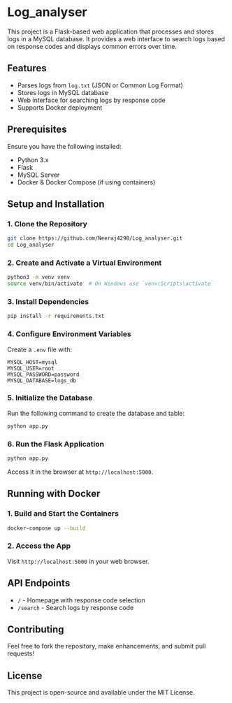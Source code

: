 # Log_analyser

This project is a Flask-based web application that processes and stores logs in a MySQL database. It provides a web interface to search logs based on response codes and displays common errors over time.

## Features

- Parses logs from `log.txt` (JSON or Common Log Format)
- Stores logs in MySQL database
- Web interface for searching logs by response code
- Supports Docker deployment

## Prerequisites

Ensure you have the following installed:

- Python 3.x
- Flask
- MySQL Server
- Docker & Docker Compose (if using containers)

## Setup and Installation

### **1. Clone the Repository**

```bash
git clone https://github.com/Neeraj4298/Log_analyser.git
cd Log_analyser
```

### **2. Create and Activate a Virtual Environment**

```bash
python3 -m venv venv
source venv/bin/activate  # On Windows use `venv\Scripts\activate`
```

### **3. Install Dependencies**

```bash
pip install -r requirements.txt
```

### **4. Configure Environment Variables**

Create a `.env` file with:

```env
MYSQL_HOST=mysql
MYSQL_USER=root
MYSQL_PASSWORD=password
MYSQL_DATABASE=logs_db
```

### **5. Initialize the Database**

Run the following command to create the database and table:

```bash
python app.py
```

### **6. Run the Flask Application**

```bash
python app.py
```

Access it in the browser at `http://localhost:5000`.

## **Running with Docker**

### **1. Build and Start the Containers**

```bash
docker-compose up --build
```

### **2. Access the App**

Visit `http://localhost:5000` in your web browser.

## **API Endpoints**

- `/` - Homepage with response code selection
- `/search` - Search logs by response code

## **Contributing**

Feel free to fork the repository, make enhancements, and submit pull requests!

## **License**

This project is open-source and available under the MIT License.


